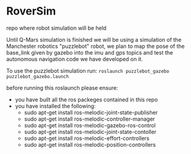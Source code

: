 # RoverSim
repo where robot simulation will be held


Until Q-Mars simulation is finished we will be using a simulation 
of the Manchester robotics "puzzlebot" robot, we plan to map the 
pose of the base_link given by gazebo into the imu and gps topics
and test the autonomous navigation code we have developed on it.

To use the puzzlebot simulation run:
` roslaunch puzzlebot_gazebo puzzlebot_gazebo.launch `

before running this roslaunch please ensure:
- you have built all the ros packeges contained in this repo
- you have installed the following:
    - sudo apt-get install ros-melodic-joint-state-publisher
    - sudo apt-get install ros-melodic-controller-manager
    - sudo apt-get install ros-melodic-gazebo-ros-control
    - sudo apt-get install ros-melodic-joint-state-contoller
    - sudo apt-get install ros-melodic-effort-controllers
    - sudo apt-get install ros-melodic-position-controllers
